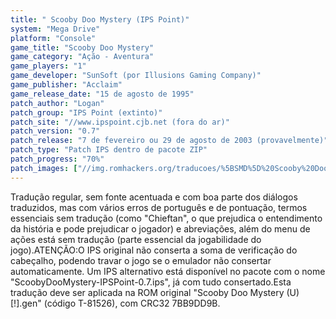 ```yaml
---
title: " Scooby Doo Mystery (IPS Point)"
system: "Mega Drive"
platform: "Console"
game_title: "Scooby Doo Mystery"
game_category: "Ação - Aventura"
game_players: "1"
game_developer: "SunSoft (por Illusions Gaming Company)"
game_publisher: "Acclaim"
game_release_date: "15 de agosto de 1995"
patch_author: "Logan"
patch_group: "IPS Point (extinto)"
patch_site: "//www.ipspoint.cjb.net (fora do ar)"
patch_version: "0.7"
patch_release: "7 de fevereiro ou 29 de agosto de 2003 (provavelmente)"
patch_type: "Patch IPS dentro de pacote ZIP"
patch_progress: "70%"
patch_images: ["//img.romhackers.org/traducoes/%5BSMD%5D%20Scooby%20Doo%20Mystery%20-%20IPS%20Point%20-%201.png","//img.romhackers.org/traducoes/%5BSMD%5D%20Scooby%20Doo%20Mystery%20-%20IPS%20Point%20-%202.png","//img.romhackers.org/traducoes/%5BSMD%5D%20Scooby%20Doo%20Mystery%20-%20IPS%20Point%20-%203.png"]
---
```

Tradução regular, sem fonte acentuada e com boa parte dos diálogos traduzidos, mas com vários erros de português e de pontuação, termos essenciais sem tradução (como "Chieftan", o que prejudica o entendimento da história e pode prejudicar o jogador) e abreviações, além do menu de ações está sem tradução (parte essencial da jogabilidade do jogo).ATENÇÃO:O IPS original não conserta a soma de verificação do cabeçalho, podendo travar o jogo se o emulador não consertar automaticamente. Um IPS alternativo está disponível no pacote com o nome "ScoobyDooMystery-IPSPoint-0.7.ips", já com tudo consertado.Esta tradução deve ser aplicada na ROM original "Scooby Doo Mystery (U) [!].gen" (código T-81526), com CRC32 7BB9DD9B.